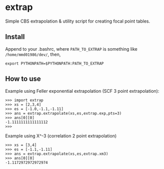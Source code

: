 # extrap
Simple CBS extrapolation &amp; utility script for creating focal point tables.

## Install
Append to your .bashrc, where `PATH_TO_EXTRAP` is something like `/home/mmd01986/dev/`, then,

```export PYTHONPATH=$PYTHONPATH:PATH_TO_EXTRAP```

## How to use
Example using Feller exponential extrapolation (SCF 3 point extrapolation):

```
>>> import extrap
>>> xs = [2,3,4]
>>> es = [-1.0,-1.1,-1.11]
>>> ans = extrap.extrapolate(xs,es,extrap.exp,pts=3)
>>> ans[0][0]
-1.1111111111111112
>>> 
```

Example using X^-3 (correlation 2 point extrapolation)

```
>>> xs = [3,4]
>>> es = [-1.1,-1.11]
>>> ans = extrap.extrapolate(xs,es,extrap.xm3)
>>> ans[0][0]
-1.1172972972972974
```
